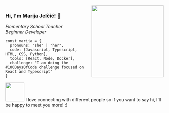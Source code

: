 <img align='right' src="https://user-images.githubusercontent.com/59734313/157189039-c09b3e38-9f42-42c0-ab54-14f1574190a7.gif" width="230">

### Hi, I'm Marija Jelčić! 👋
_Elementary School Teacher_
<br>
_Beginner Developer_




```
const marija = {
  pronouns: "she" | "her",
  code: [Javascript, Typescript, HTML, CSS, Python],
  tools: [React, Node, Docker],
  challenge: "I am doing the #100DaysOfCode challenge focused on React and Typescript"
}
```

<img src="https://media.giphy.com/media/LnQjpWaON8nhr21vNW/giphy.gif" width="60"> I love connecting with different people so if you want to say hi, I'll be happy to meet you more! :)

